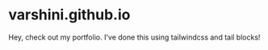 # varshini.github.io
Hey, check out my portfolio. I've done this using tailwindcss and tail blocks!
